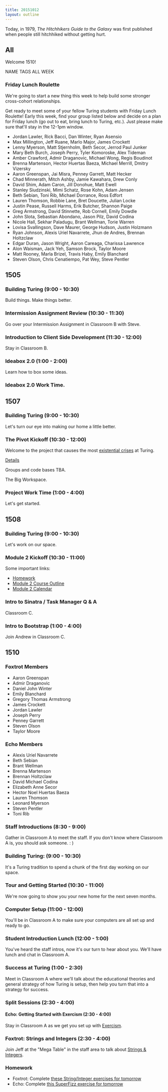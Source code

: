 ```yaml
---
title: 20151012
layout: outline
---
```


Today, in 1979, *The Hitchhikers Guide to the Galaxy* was first published when people still hitchhiked without getting hurt.


## All

Welcome 1510!

NAME TAGS ALL WEEK

### Friday Lunch Roulette

We're going to start a new thing this week to help build some stronger cross-cohort
relationships.

Get ready to meet some of your fellow Turing students with Friday Lunch Roulette! Early this week, find your group listed below and decide on a plan for Friday lunch (go out to eat, bring lunch to Turing, etc.). Just please make sure that'll stay in the 12-1pm window.

* Jordan Lawler, Rick Bacci, Dan Winter, Ryan Asensio
* Max Millington, Jeff Ruane, Marlo Major, James Crockett
* Lenny Myerson, Matt Stjernholm, Beth Secor, Jerrod Paul Junker
* Mary Beth Burch, Joseph Perry, Tyler Komoroske, Alex Tideman
* Amber Crawford, Admir Draganovic, Michael Wong, Regis Boudinot
* Brenna Martenson, Hector Huertas Baeza, Michael Merrill, Dmitry Vizersky
* Aaron Greenspan, Jai Misra, Penney Garrett, Matt Hecker
* Chad Minnerath, Mitch Ashby, Jamie Kawahara, Drew Conly
* David Shim, Adam Caron, Jill Donohue, Matt Ewell
* Stanley Siudzinski, Mimi Schatz, Rose Kohn, Adam Jensen
* Beth Sebian, Toni Rib, Michael Dorrance, Ross Edfort
* Lauren Thomson, Robbie Lane, Bret Doucette, Julian Locke
* Justin Pease, Russell Harms, Erik Butcher, Shannon Paige
* Greg Armstrong, David Stinnette, Rob Cornell, Emily Dowdle
* John Slota, Sebastian Abondano, Jason Pilz, David Codina
* Nicole Hall, Sekhar Paladugu, Brant Wellman, Torie Warren
* Lovisa Svallingson, Dave Maurer, George Hudson, Justin Holzmann
* Ryan Johnson, Alexis Uriel Navarrete, Jhun de Andres, Brennan Holtzclaw
* Edgar Duran, Jason Wright, Aaron Careaga, Charissa Lawrence
* Alon Waisman, Jack Yeh, Samson Brock, Taylor Moore
* Matt Rooney, Marla Brizel, Travis Haby, Emily Blanchard
* Steven Olson, Chris Cenatiempo, Pat Wey, Steve Pentler


## 1505

### Building Turing (9:00 - 10:30)

Build things. Make things better.

### Intermission Assignment Review (10:30 - 11:30)

Go over your Intermission Assignment in Classroom B with Steve.

### Introduction to Client Side Development (11:30 - 12:00)

Stay in Classroom B.

### Ideabox 2.0 (1:00 - 2:00)

Learn how to box some ideas.

### Ideabox 2.0 Work Time.


## 1507

### Building Turing (9:00 - 10:30)

Let's turn our eye into making our home a little better.

### The Pivot Kickoff (10:30 - 12:00)

Welcome to the project that causes the most [existential crises](http://i.imgur.com/XHfE5KR.png)
at Turing.

[Details](https://github.com/turingschool/lesson_plans/blob/master/ruby_03-professional_rails_applications/son_of_store_engine.markdown)

Groups and code bases TBA.

The Big Workspace.

### Project Work Time (1:00 - 4:00)

Let's get started.


## 1508

### Building Turing (9:00 - 10:30)

Let's work on our space.

### Module 2 Kickoff (10:30 - 11:00)

Some important links:

* [Homework](https://github.com/turingschool/homework/blob/master/module-2-homework.markdown)
* [Module 2 Course Outline](https://github.com/turingschool/lesson_plans/blob/master/module_2_scope_and_sequence.markdown)
* [Module 2 Calendar](https://www.google.com/calendar/render?cid=Y2FzaW1pcmNyZWF0aXZlLmNvbV9ycHMyaGcxbmZxamloNHJjbDNnbDZzNGxwa0Bncm91cC5jYWxlbmRhci5nb29nbGUuY29t#main_7)

### Intro to Sinatra / Task Manager Q & A

Classroom C.

### Intro to Bootstrap (1:00 - 4:00)

Join Andrew in Classroom C.


## 1510

### Foxtrot Members

* Aaron Greenspan
* Admir Draganovic
* Daniel John Winter
* Emily Blanchard
* Gregory Thomas Armstrong
* James Crockett
* Jordan Lawler
* Joseph Perry
* Penney Garrett
* Steven Olson
* Taylor Moore

### Echo Members

* Alexis Uriel Navarrete
* Beth Sebian
* Brant Wellman
* Brenna Martenson
* Brennan Holtzclaw
* David Michael Codina
* Elizabeth Anne Secor
* Hector Noel Huertas Baeza
* Lauren Thomson
* Leonard Myerson
* Steven Pentler
* Toni Rib

### Staff Introductions (8:30 - 9:00)

Gather in Classroom A to meet the staff. If you don't know where Classroom A is,
you should ask someone.  : )

### Building Turing: (9:00 - 10:30)

It's a Turing tradition to spend a chunk of the first day working on our space.

### Tour and Getting Started (10:30 - 11:00)

We're now going to show you your new home for the next seven months.

### Computer Setup (11:00 - 12:00)

You'll be in Classroom A to make sure your computers are all set up and ready to go.

### Student Introduction Lunch (12:00 - 1:00)

You've heard the staff intros, now it's our turn to hear about you.
We'll have lunch and chat in Classroom A.

### Success at Turing (1:00 - 2:30)

Meet in Classroom A where we'll talk about the educational theories and general
strategy of how Turing is setup, then help you turn that into a strategy for success.

### Split Sessions (2:30 - 4:00)

#### Echo: Getting Started with Exercism (2:30 - 4:00)

Stay in Classroom A as we get you set up with [Exercism](http://exercism.io).

### Foxtrot: Strings and Integers (2:30 - 4:00)

Join Jeff at the "Mega Table" in the staff area to talk about [Strings & Integers](https://github.com/turingschool/lesson_plans/blob/master/ruby_01-object_oriented_programming_with_ruby/strings_and_integers.markdown).

### Homework

* Foxtrot: Complete [these String/Integer exercises for tomorrow](https://github.com/turingschool/challenges/blob/master/working_with_strings_and_integers.markdown)
* Echo: Complete [this SuperFizz exercise for tomorrow](https://github.com/turingschool/challenges/blob/master/super_fizz.markdown)
